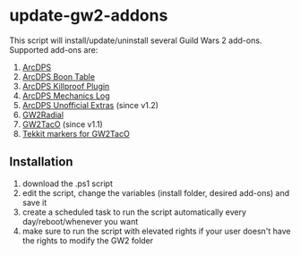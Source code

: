 # update-gw2-addons
This script will install/update/uninstall several Guild Wars 2 add-ons. Supported add-ons are:
1. [ArcDPS](https://www.deltaconnected.com/arcdps)
2. [ArcDPS Boon Table](https://github.com/knoxfighter/GW2-ArcDPS-Boon-Table)
3. [ArcDPS Killproof Plugin](https://github.com/knoxfighter/arcdps-killproof.me-plugin)
4. [ArcDPS Mechanics Log](https://github.com/knoxfighter/GW2-ArcDPS-Mechanics-Log)
5. [ArcDPS Unofficial Extras](https://github.com/Krappa322/arcdps_unofficial_extras_releases) (since v1.2)
6. [GW2Radial](https://github.com/Friendly0Fire/GW2Radial)
7. [GW2TacO](http://www.gw2taco.com/) (since v1.1)
8. [Tekkit markers for GW2TacO](http://tekkitsworkshop.net/index.php/gw2-taco/download)

## Installation
1. download the .ps1 script
2. edit the script, change the variables (install folder, desired add-ons) and save it
3. create a scheduled task to run the script automatically every day/reboot/whenever you want
4. make sure to run the script with elevated rights if your user doesn't have the rights to modify the GW2 folder
